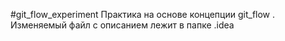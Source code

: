 #git_flow_experiment
Практика на основе концепции git_flow . Изменяемый файл с описанием лежит в папке .idea

